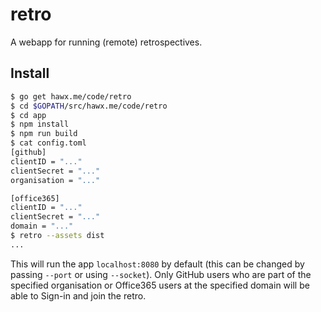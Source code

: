 # retro

A webapp for running (remote) retrospectives.

## Install

```sh
$ go get hawx.me/code/retro
$ cd $GOPATH/src/hawx.me/code/retro
$ cd app
$ npm install
$ npm run build
$ cat config.toml
[github]
clientID = "..."
clientSecret = "..."
organisation = "..."

[office365]
clientID = "..."
clientSecret = "..."
domain = "..."
$ retro --assets dist
...
```

This will run the app `localhost:8080` by default (this can be changed by
passing `--port` or using `--socket`). Only GitHub users who are part of the
specified organisation or Office365 users at the specified domain will be able
to Sign-in and join the retro.
